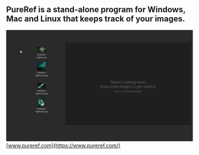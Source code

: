 ## PureRef is a stand-alone program for Windows, Mac and Linux that keeps track of your images.
![Screenshot](pureref.gif)
[www.pureref.com](https://www.pureref.com/)
